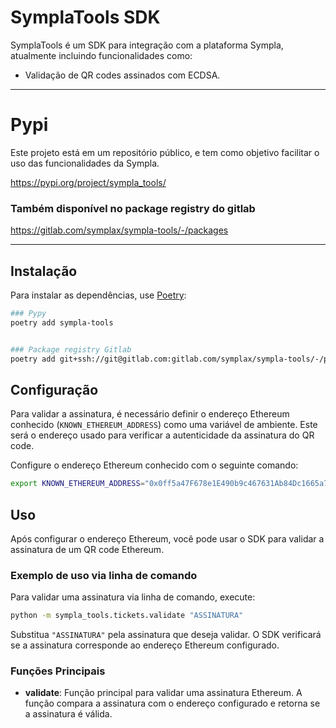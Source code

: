 # SymplaTools SDK

SymplaTools é um SDK para integração com a plataforma Sympla, atualmente incluindo funcionalidades como:

* Validação de QR codes assinados com ECDSA.

---

# Pypi

Este projeto está em um repositório público, e tem como objetivo facilitar o uso das funcionalidades da Sympla.

https://pypi.org/project/sympla_tools/

###  Também disponível no package registry do gitlab

https://gitlab.com/symplax/sympla-tools/-/packages

---

## Instalação

Para instalar as dependências, use [Poetry](https://python-poetry.org/):

```bash
### Pypy
poetry add sympla-tools


### Package registry Gitlab
poetry add git+ssh://git@gitlab.com:gitlab.com/symplax/sympla-tools/-/packages#0.1.5
```

## Configuração

Para validar a assinatura, é necessário definir o endereço Ethereum conhecido (`KNOWN_ETHEREUM_ADDRESS`) como uma variável de ambiente. Este será o endereço usado para verificar a autenticidade da assinatura do QR code.

Configure o endereço Ethereum conhecido com o seguinte comando:

```bash
export KNOWN_ETHEREUM_ADDRESS="0x0ff5a47F678e1E490b9c467631Ab84Dc1665a7eA"
```

## Uso

Após configurar o endereço Ethereum, você pode usar o SDK para validar a assinatura de um QR code Ethereum.

### Exemplo de uso via linha de comando

Para validar uma assinatura via linha de comando, execute:

```bash
python -m sympla_tools.tickets.validate "ASSINATURA"
```

Substitua `"ASSINATURA"` pela assinatura que deseja validar. O SDK verificará se a assinatura corresponde ao endereço Ethereum configurado.

### Funções Principais

- **validate**: Função principal para validar uma assinatura Ethereum. A função compara a assinatura com o endereço configurado e retorna se a assinatura é válida.

